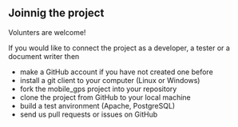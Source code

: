Joinnig the project
-------------------

Volunters are welcome! 

If you would like to connect the project as a developer, a tester or a document writer then

- make a GitHub account if you have not created one before
- install a git client to your computer (Linux or Windows)
- fork the mobile_gps project into your repository
- clone the project from GitHub to your local machine
- build a test anvironment (Apache, PostgreSQL)
- send us pull requests or issues on GitHub
